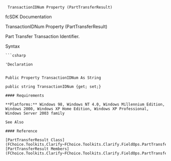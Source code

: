 ﻿     TransactionIDNum Property (PartTransferResult)                                                   

fcSDK Documentation

TransactionIDNum Property (PartTransferResult)

Part Transfer Transaction Identifier.

Syntax

```vbnet
```csharp

'Declaration
 

Public Property TransactionIDNum As String

public string TransactionIDNum {get; set;}

#### Requirements

**Platforms:** Windows 98, Windows NT 4.0, Windows Millennium Edition, Windows 2000, Windows XP Home Edition, Windows XP Professional, Windows Server 2003 family

See Also

#### Reference

[PartTransferResult Class](FChoice.Toolkits.Clarify~FChoice.Toolkits.Clarify.FieldOps.PartTransferResult.md)  
[PartTransferResult Members](FChoice.Toolkits.Clarify~FChoice.Toolkits.Clarify.FieldOps.PartTransferResult_members.md)